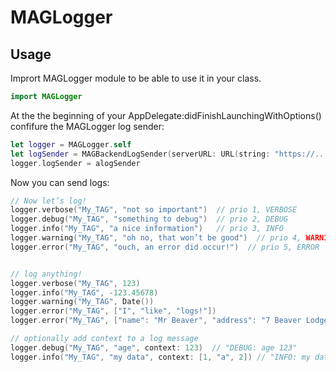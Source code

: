 # MAGLogger

## Usage

Imprort MAGLogger module to be able to use it in your class.

``` Swift
import MAGLogger
```

At the the beginning of your AppDelegate:didFinishLaunchingWithOptions() confifure the MAGLogger log sender:

``` Swift
let logger = MAGLogger.self
let logSender = MAGBackendLogSender(serverURL: URL(string: "https://....")!)
logger.logSender = alogSender
```

Now you can send logs:

``` Swift
// Now let’s log!
logger.verbose("My_TAG", "not so important")  // prio 1, VERBOSE
logger.debug("My_TAG", "something to debug")  // prio 2, DEBUG
logger.info("My_TAG", "a nice information")   // prio 3, INFO
logger.warning("My_TAG", "oh no, that won’t be good")  // prio 4, WARNING
logger.error("My_TAG", "ouch, an error did occur!")  // prio 5, ERROR


// log anything!
logger.verbose("My_TAG", 123)
logger.info("My_TAG", -123.45678)
logger.warning("My_TAG", Date())
logger.error("My_TAG", ["I", "like", "logs!"])
logger.error("My_TAG", ["name": "Mr Beaver", "address": "7 Beaver Lodge"])

// optionally add context to a log message
logger.debug("My_TAG", "age", context: 123)  // "DEBUG: age 123"
logger.info("My_TAG", "my data", context: [1, "a", 2]) // "INFO: my data [1, \"a\", 2]"
```


